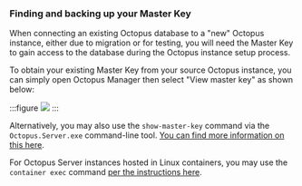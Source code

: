 ### Finding and backing up your Master Key

When connecting an existing Octopus database to a "new" Octopus instance, either due to migration or for testing, you will need the Master Key to gain access to the database during the Octopus instance setup process.

To obtain your existing Master Key from your source Octopus instance, you can simply open Octopus Manager then select "View master key" as shown below:


:::figure
![](/docs/img/upgrade/images/view-master-key.png)
:::

Alternatively, you may also use the `show-master-key` command via the `Octopus.Server.exe` command-line tool. [You can find more information on this here](https://octopus.com/docs/octopus-rest-api/octopus.server.exe-command-line/show-master-key).

For Octopus Server instances hosted in Linux containers, you may use the `container exec` command [per the instructions here](https://octopus.com/docs/installation/octopus-server-linux-container#upgrading).
